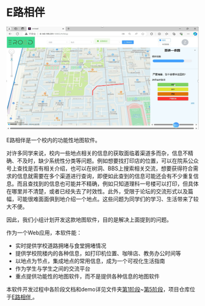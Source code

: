 # E路相伴

![Alt text](image.png)

E路相伴是一个校内的功能性地图软件。

对许多同学来说，校内一些地点相关的信息的获取面临着渠道多而杂，信息不精确、不及时，缺少系统性分类等问题。例如想要找打印店的位置，可以在院系公众号上查找是否有相关介绍，也可以在树洞、BBS上搜索相关交流，想要获得符合需求的信息就需要在多个渠道进行查询，即便如此查到的信息可能还会有不少重复信息。而且查找到的信息也可能并不精确，例如只知道理科一号楼可以打印，但具体在哪里并不清楚，或者已经失去了时效性。此外，受限于论坛的交流形式以及篇幅，可能很难面面俱到地介绍一个地点。这些问题为同学们的学习、生活带来了较大不便。

因此，我们小组计划开发这款地图软件，目的是解决上面提到的问题。

作为一个Web应用，本软件能：
- 实时提供学校道路拥堵与食堂拥堵情况
- 提供学校院楼内的各种信息，如打印机位置、咖啡店、教务办公时间等
- 以地点为节点，集成地点的常用信息，成为一个可视化生活指南
- 作为学生与学生之间的交流平台
- 重点提供功能性的地图软件，而不是提供各种信息的地图软件

本软件开发过程中各阶段文档和demo详见文件夹[第1阶段](第1阶段)~[第5阶段](第5阶段)，项目仓库位于[E路相伴
](https://github.com/PKUSECoursePracticeSupportGroup/SE_project_2023)。